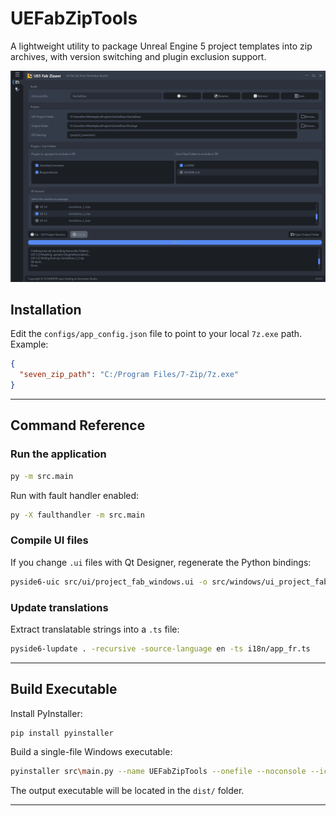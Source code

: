 # UEFabZipTools

A lightweight utility to package Unreal Engine 5 project templates into zip archives, with version switching and plugin exclusion support.


![UEFabZipTools screenshot](resources/app_gui_overview.png)

## Installation

Edit the `configs/app_config.json` file to point to your local `7z.exe` path.  
Example:

```json
{
  "seven_zip_path": "C:/Program Files/7-Zip/7z.exe"
}
```

---

## Command Reference

### Run the application

```bash
py -m src.main
```

Run with fault handler enabled:

```bash
py -X faulthandler -m src.main
```

### Compile UI files

If you change `.ui` files with Qt Designer, regenerate the Python bindings:

```bash
pyside6-uic src/ui/project_fab_windows.ui -o src/windows/ui_project_fab_windows.py
```

### Update translations

Extract translatable strings into a `.ts` file:

```bash
pyside6-lupdate . -recursive -source-language en -ts i18n/app_fr.ts
```

---

## Build Executable

Install PyInstaller:

```bash
pip install pyinstaller
```

Build a single-file Windows executable:

```bash
pyinstaller src\main.py --name UEFabZipTools --onefile --noconsole --icon=assets/app.ico --add-data "settings.json;."
```

The output executable will be located in the `dist/` folder.

---
